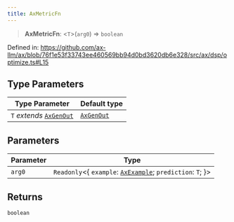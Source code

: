 ```yaml
---
title: AxMetricFn
---
```


> **AxMetricFn**: \<`T`\>(`arg0`) => `boolean`

Defined in: https://github.com/ax-llm/ax/blob/76f1e53f33743ee460569bb94d0bd3620db6e328/src/ax/dsp/optimize.ts#L15

## Type Parameters

| Type Parameter | Default type |
| ------ | ------ |
| `T` *extends* [`AxGenOut`](/api/#03-apidocs/typealiasaxgenout) | [`AxGenOut`](/api/#03-apidocs/typealiasaxgenout) |

## Parameters

| Parameter | Type |
| ------ | ------ |
| `arg0` | `Readonly`\<\{ `example`: [`AxExample`](/api/#03-apidocs/typealiasaxexample); `prediction`: `T`; \}\> |

## Returns

`boolean`
